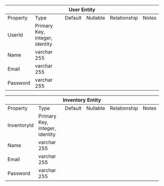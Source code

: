<table>
    <thead>
        <tr>
            <th colspan="6">User Entity</th>
        </tr>
    </thead>
    <tbody>
        <tr>
            <td>Property</td>
            <td>Type</td>
            <td>Default</td>
            <td>Nullable</td>
            <td>Relationship</td>
            <td>Notes</td>
        </tr>
        <tr>
            <td>UserId</td>
            <td>Primary Key, integer, identity</td>
            <td></td>
            <td></td>
        </tr>
        <tr>
            <td>Name</td>
            <td>varchar 255</td>
            <td></td>
            <td></td>
        </tr>
        <tr>
            <td>Email</td>
            <td>varchar 255</td>
            <td></td>
            <td></td>
        </tr>
        <tr>
            <td>Password</td>
            <td>varchar 255</td>
            <td></td>
        </tr>
    </tbody>
</table>

<table>
    <thead>
        <tr>
            <th colspan="6">Inventory Entity</th>
        </tr>
    </thead>
    <tbody>
        <tr>
            <td>Property</td>
            <td>Type</td>
            <td>Default</td>
            <td>Nullable</td>
            <td>Relationship</td>
            <td>Notes</td>
        </tr>
        <tr>
            <td>InventoryId</td>
            <td>Primary Key, integer, identity</td>
            <td></td>
            <td></td>
            <td></td>
        </tr>
        <tr>
            <td>Name</td>
            <td>varchar 255</td>
            <td></td>
            <td></td>
            <td></td>
        </tr>
        <tr>
            <td>Email</td>
            <td>varchar 255</td>
            <td></td>
            <td></td>
            <td></td>
        </tr>
        <tr>
            <td>Password</td>
            <td>varchar 255</td>
            <td></td>
            <td></td>
            <td></td>
        </tr>
    </tbody>
</table>
